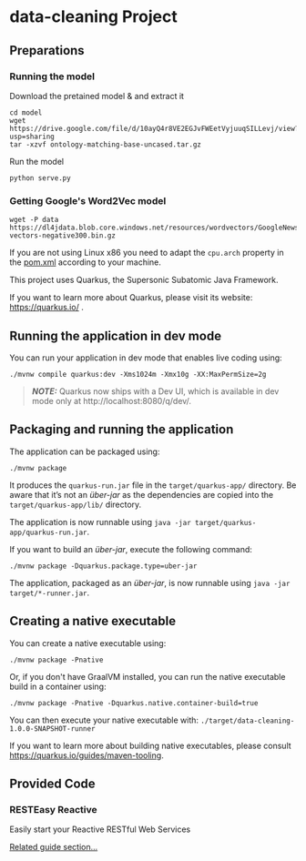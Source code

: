 # data-cleaning Project

## Preparations

### Running the model

Download the pretained model & and extract it

```shell script
cd model
wget https://drive.google.com/file/d/10ayQ4r8VE2EGJvFWEetVyjuuqSILLevj/view?usp=sharing
tar -xzvf ontology-matching-base-uncased.tar.gz
```

Run the model
```shell script
python serve.py
```

### Getting Google's Word2Vec model

```shell script
wget -P data https://dl4jdata.blob.core.windows.net/resources/wordvectors/GoogleNews-vectors-negative300.bin.gz
```

If you are not using Linux x86 you need to adapt the `cpu.arch` property in the [pom.xml](pom.xml) according to your
machine.

This project uses Quarkus, the Supersonic Subatomic Java Framework.

If you want to learn more about Quarkus, please visit its website: https://quarkus.io/ .

## Running the application in dev mode

You can run your application in dev mode that enables live coding using:

```shell script
./mvnw compile quarkus:dev -Xms1024m -Xmx10g -XX:MaxPermSize=2g
```

> **_NOTE:_**  Quarkus now ships with a Dev UI, which is available in dev mode only at http://localhost:8080/q/dev/.

## Packaging and running the application

The application can be packaged using:
```shell script
./mvnw package
```
It produces the `quarkus-run.jar` file in the `target/quarkus-app/` directory.
Be aware that it’s not an _über-jar_ as the dependencies are copied into the `target/quarkus-app/lib/` directory.

The application is now runnable using `java -jar target/quarkus-app/quarkus-run.jar`.

If you want to build an _über-jar_, execute the following command:
```shell script
./mvnw package -Dquarkus.package.type=uber-jar
```

The application, packaged as an _über-jar_, is now runnable using `java -jar target/*-runner.jar`.

## Creating a native executable

You can create a native executable using: 
```shell script
./mvnw package -Pnative
```

Or, if you don't have GraalVM installed, you can run the native executable build in a container using: 
```shell script
./mvnw package -Pnative -Dquarkus.native.container-build=true
```

You can then execute your native executable with: `./target/data-cleaning-1.0.0-SNAPSHOT-runner`

If you want to learn more about building native executables, please consult https://quarkus.io/guides/maven-tooling.

## Provided Code

### RESTEasy Reactive

Easily start your Reactive RESTful Web Services

[Related guide section...](https://quarkus.io/guides/getting-started-reactive#reactive-jax-rs-resources)
